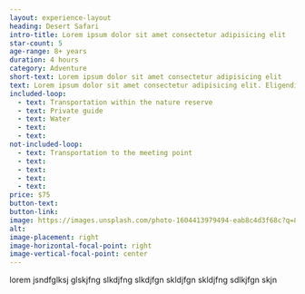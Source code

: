 ```yaml
---
layout: experience-layout
heading: Desert Safari
intro-title: Lorem ipsum dolor sit amet consectetur adipisicing elit
star-count: 5
age-range: 8+ years
duration: 4 hours
category: Adventure
short-text: Lorem ipsum dolor sit amet consectetur adipisicing elit
text: Lorem ipsum dolor sit amet consectetur adipisicing elit. Eligendi ullam saepe dignissimos perferendis rerum porro natus aliquid eum, ut animi doloribus incidunt quasi sunt repudiandae id adipisci pariatur placeat iste.
included-loop:
  - text: Transportation within the nature reserve
  - text: Private guide
  - text: Water
  - text: 
  - text: 
not-included-loop:
  - text: Transportation to the meeting point
  - text: 
  - text: 
  - text: 
  - text: 
price: $75
button-text: 
button-link: 
image: https://images.unsplash.com/photo-1604413979494-eab8c4d3f68c?q=80&w=2574&auto=format&fit=crop&ixlib=rb-4.0.3&ixid=M3wxMjA3fDB8MHxwaG90by1wYWdlfHx8fGVufDB8fHx8fA%3D%3D
alt:
image-placement: right
image-horizontal-focal-point: right
image-vertical-focal-point: center
---
```


lorem jsndfglksj glskjfng slkdjfng slkdjfgn skldjfgn skldjfng sdlkjfgn skjn